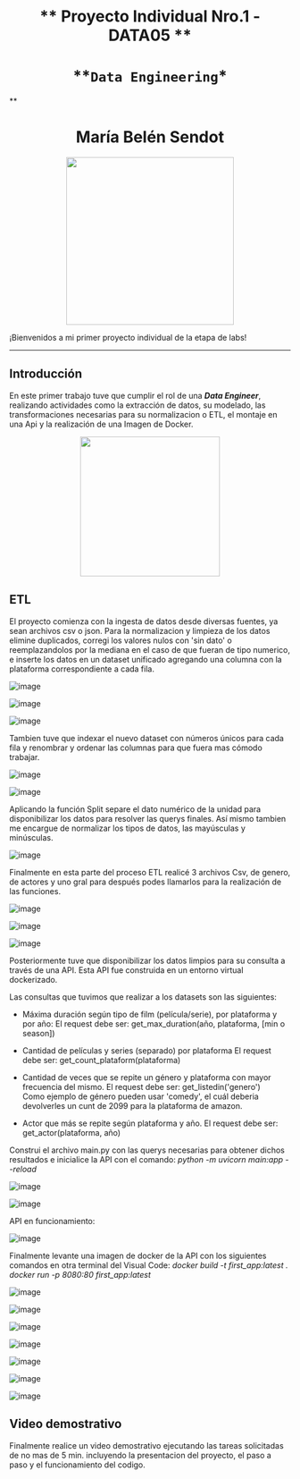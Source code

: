 # <h1 align=center> ** Proyecto Individual Nro.1 - DATA05 **

# <h1 align=center>**`Data Engineering`*</h1> **

<h1 align=center>María Belén Sendot</h1>
  
<p align="center">
<img src=https://user-images.githubusercontent.com/111015749/206626200-1577e4a8-be9c-4b91-8cce-d8ad19534399.png height=300>
</p>
  
¡Bienvenidos a mi primer proyecto individual de la etapa de labs! 

<hr>  

## **Introducción**

En este primer trabajo tuve que cumplir el rol de una ***Data Engineer***, realizando actividades como la extracción de datos, su modelado, las transformaciones necesarias para su normalizacion o ETL, el montaje en una Api y la realización de una Imagen de Docker.

<p align="center">
<img src = 'https://user-images.githubusercontent.com/111015749/206627044-8b1d9613-0800-4597-869e-1baad4b32172.png' height=250><p>
  

## **ETL**

El proyecto comienza con la ingesta de datos desde diversas fuentes, ya sean archivos csv o json. Para la normalizacion y limpieza de los datos elimine duplicados, corregi los valores nulos con 'sin dato' o reemplazandolos por la mediana en el caso de que fueran de tipo numerico, e inserte los datos en un dataset unificado agregando una columna con la plataforma correspondiente a cada fila.

  ![image](https://user-images.githubusercontent.com/111015749/206627755-5801bf50-9267-45b9-b1db-f5bd7658c1ef.png)
  
  ![image](https://user-images.githubusercontent.com/111015749/206628298-7e500bea-d084-455c-84ce-0bb92a7d879a.png)

  ![image](https://user-images.githubusercontent.com/111015749/206628559-5bdc360c-70a4-4c34-b47e-eaebd3d2acec.png)


Tambien tuve que indexar el nuevo dataset con números únicos para cada fila y renombrar y ordenar las columnas para que fuera mas cómodo trabajar.

  ![image](https://user-images.githubusercontent.com/111015749/206628012-8afe8881-32c0-4aec-b764-2099b75a954d.png)

  ![image](https://user-images.githubusercontent.com/111015749/206628084-6b3ddf1e-6dcf-4a19-9487-885c9c8ff59c.png)


Aplicando la función Split separe el dato numérico de la unidad para disponibilizar los datos para resolver las querys finales. Así mismo tambien me encargue de normalizar los tipos de datos, las mayúsculas y minúsculas. 

 ![image](https://user-images.githubusercontent.com/111015749/206628727-4a6149cf-d294-4a4a-b445-71ae00d1d6d3.png)

Finalmente en esta parte del proceso ETL realicé 3 archivos Csv, de genero, de actores y uno gral para después podes llamarlos para la realización de las funciones.

 ![image](https://user-images.githubusercontent.com/111015749/206628816-dcf4e168-2ff9-4923-a6b8-28c2ed2f2818.png)

  ![image](https://user-images.githubusercontent.com/111015749/206628871-9861ee0d-e005-40fb-af4e-7bdadb82cc63.png)

  ![image](https://user-images.githubusercontent.com/111015749/206628912-64127be2-6404-4935-9fba-bd7db77b874a.png)

  
Posteriormente tuve que disponibilizar los datos limpios para su consulta a través de una API. Esta API fue construida en un entorno virtual dockerizado.

Las consultas que tuvimos que realizar a los datasets son las siguientes:

+ Máxima duración según tipo de film (película/serie), por plataforma y por año:
    El request debe ser: get_max_duration(año, plataforma, [min o season])

+ Cantidad de películas y series (separado) por plataforma
    El request debe ser: get_count_plataform(plataforma)  
  
+ Cantidad de veces que se repite un género y plataforma con mayor frecuencia del mismo.
    El request debe ser: get_listedin('genero')  
    Como ejemplo de género pueden usar 'comedy', el cuál deberia devolverles un cunt de 2099 para la plataforma de amazon.

+ Actor que más se repite según plataforma y año.
  El request debe ser: get_actor(plataforma, año)

Construi el archivo main.py con las querys necesarias para obtener dichos resultados e inicialice la API con el comando:  *python -m uvicorn main:app --reload*
  
  ![image](https://user-images.githubusercontent.com/111015749/206629327-9b8fb46d-94cf-4fd8-8b0c-4062a0c84ee4.png)

  ![image](https://user-images.githubusercontent.com/111015749/206629620-8a1dd6bc-2bdc-4b77-857f-d4d66ad1e189.png)

 API en funcionamiento:
 
  ![image](https://user-images.githubusercontent.com/111015749/206629973-6b03af7f-ac74-4ab6-aaa0-5c08723db221.png)

Finalmente levante una imagen de docker de la API con los siguientes comandos en otra terminal del Visual Code:
  *docker build -t first_app:latest .*
  *docker run -p 8080:80  first_app:latest*
  
  ![image](https://user-images.githubusercontent.com/111015749/206630321-90b677a4-2d65-4df3-ad00-23c234e39d89.png)

  ![image](https://user-images.githubusercontent.com/111015749/206630371-c562bd71-a341-4eb4-95b6-877e6e337512.png)

  ![image](https://user-images.githubusercontent.com/111015749/206630412-e2dba949-c36b-4e69-bbca-af6921c12529.png)
  
  ![image](https://user-images.githubusercontent.com/111015749/206630458-3e3c886f-6c47-4668-ac90-2f59276f1a19.png)

  ![image](https://user-images.githubusercontent.com/111015749/206630556-9b479310-20bb-495e-990c-5c99eba5f94b.png)

  ![image](https://user-images.githubusercontent.com/111015749/206630620-35fdfa2c-8133-49dd-9b4a-cf38c1231f0d.png)

  ![image](https://user-images.githubusercontent.com/111015749/206630669-f2871f4f-99a0-46d8-b9da-b5b9c3657c28.png)



## **Video demostrativo**

Finalmente realice un video demostrativo ejecutando las tareas solicitadas de no mas de 5 min. incluyendo la presentacion del proyecto, el paso a paso y el funcionamiento del codigo.
